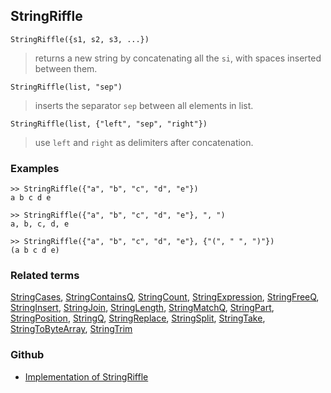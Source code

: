 ## StringRiffle

```
StringRiffle({s1, s2, s3, ...})
```

> returns a new string by concatenating all the `si`, with spaces inserted between them.


```
StringRiffle(list, "sep")
```

> inserts the separator `sep` between all elements in list.

```
StringRiffle(list, {"left", "sep", "right"})
```

> use `left` and `right` as delimiters after concatenation.

### Examples

```
>> StringRiffle({"a", "b", "c", "d", "e"})
a b c d e

>> StringRiffle({"a", "b", "c", "d", "e"}, ", ")
a, b, c, d, e

>> StringRiffle({"a", "b", "c", "d", "e"}, {"(", " ", ")"})
(a b c d e)
```

### Related terms
[StringCases](StringCases.md), [StringContainsQ](StringContainsQ.md), [StringCount](StringCount.md), [StringExpression](StringExpression.md), [StringFreeQ](StringFreeQ.md), [StringInsert](StringInsert.md), [StringJoin](StringJoin.md), [StringLength](StringLength.md), [StringMatchQ](StringMatchQ.md), [StringPart](StringPart.md), [StringPosition](StringPosition.md), [StringQ](StringQ.md), [StringReplace](StringReplace.md), [StringSplit](StringSplit.md), [StringTake](StringTake.md), [StringToByteArray](StringToByteArray.md), [StringTrim](StringTrim.md)

### Github

* [Implementation of StringRiffle](https://github.com/axkr/symja_android_library/blob/master/symja_android_library/matheclipse-core/src/main/java/org/matheclipse/core/builtin/StringFunctions.java#L2244) 
